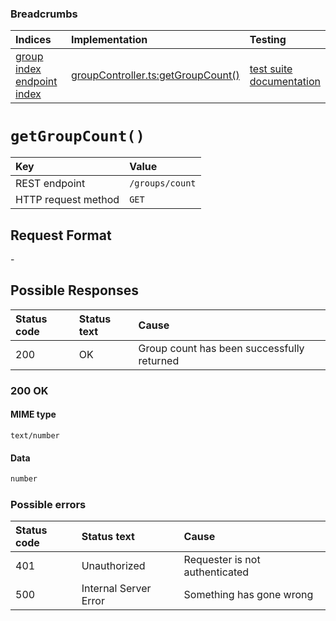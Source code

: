 ### Breadcrumbs

| Indices | Implementation | Testing |
| :----------------------------------------------------------- | :-------------------------------------------------------------------------------------------------------------------- | :--------------------------------------------------------------------------------------------------------------------------------------------------------------- |
| [group index](./index.md)<br>[endpoint index](../index.md) | [groupController.ts:getGroupCount()](../../../../../backend/src/controllers/groupController.ts#L263-L277) | [test suite](../../../../../backend/tests/controllers/groups/getGroupCount.test.ts)<br>[documentation](../../tests/groups/getGroupCount.test.md) |

# `getGroupCount()`

| Key                 | Value           |
| :------------------ | :-------------- |
| REST endpoint       | `/groups/count` |
| HTTP request method | `GET`           |

## Request Format

\-

## Possible Responses

| Status code | Status text | Cause                                      |
| :---------- | :---------- | :----------------------------------------- |
| 200         | OK          | Group count has been successfully returned |

### 200 OK

#### MIME type

`text/number`

#### Data

```typescript
number
```

### Possible errors

| Status code | Status text           | Cause                          |
| :---------- | :-------------------- | :----------------------------- |
| 401         | Unauthorized          | Requester is not authenticated |
| 500         | Internal Server Error | Something has gone wrong       |
